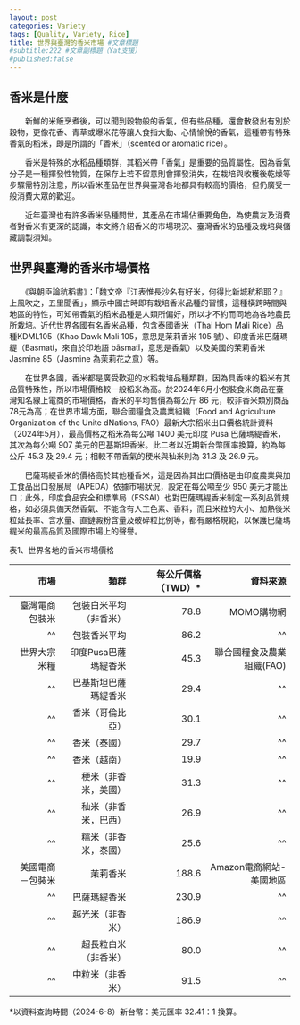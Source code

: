 ```yaml
---
layout: post
categories: Variety
tags: [Quality, Variety, Rice]
title: 世界與臺灣的香米市場 #文章標題
#subtitle:222 #文章副標題（Yat支援）
#published:false
---
```


## 香米是什麼
　　新鮮的米飯烹煮後，可以聞到穀物般的香氣，但有些品種，還會散發出有別於穀物，更像花香、青草或爆米花等讓人食指大動、心情愉悅的香氣，這種帶有特殊香氣的稻米，即是所謂的「香米」（scented or aromatic rice）。

　　香米是特殊的水稻品種類群，其稻米帶「香氣」是重要的品質屬性。因為香氣分子是一種揮發性物質，在保存上若不留意則會揮發消失，在栽培與收穫後乾燥等步驟需特別注意，所以香米產品在世界與臺灣各地都具有較高的價格，但仍廣受一般消費大眾的歡迎。

　　近年臺灣也有許多香米品種問世，其產品在市場佔重要角色，為使農友及消費者對香米有更深的認識，本文將介紹香米的市場現況、臺灣香米的品種及栽培與儲藏調製須知。

## 世界與臺灣的香米市場價格

　　《與朝臣論秔稻書》：「魏文帝『江表惟長沙名有好米，何得比新城秔稻耶？』上風吹之，五里聞香」，顯示中國古時即有栽培香米品種的習慣，這種橫跨時間與地區的特性，可知帶香氣的稻米品種是人類所偏好，所以才不約而同地為各地農民所栽培。近代世界各國有名香米品種，包含泰國香米（Thai Hom Mali Rice）品種KDML105（Khao Dawk Mali 105，意思是茉莉香米 105 號）、印度香米巴薩瑪緹（Basmati，來自於印地語 bāsmatī，意思是香氣）以及美國的茉莉香米 Jasmine 85（Jasmine 為茉莉花之意）等。

　　在世界各國，香米都是廣受歡迎的水稻栽培品種類群，因為具香味的稻米有其品質特殊性，所以市場價格較一般稻米為高。於2024年6月小包裝食米商品在臺灣知名線上電商的市場價格，香米的平均售價為每公斤 86 元，較非香米類別商品78元為高；在世界市場方面，聯合國糧食及農業組織（Food and Agriculture Organization of the Unite dNations, FAO）最新大宗稻米出口價格統計資料（2024年5月），最高價格之稻米為每公噸 1400 美元印度 Pusa 巴薩瑪緹香米，其次為每公噸 907 美元的巴基斯坦香米。此二者以近期新台幣匯率換算，約為每公斤 45.3 及 29.4 元；相較不帶香氣的稉米與秈米則為 31.3 及 26.9 元。

　　巴薩瑪緹香米的價格高於其他種香米，這是因為其出口價格是由印度農業與加工食品出口發展局（APEDA）依據市場狀況，設定在每公噸至少 950 美元才能出口；此外，印度食品安全和標準局（FSSAI）也對巴薩瑪緹香米制定一系列品質規格，如必須具備天然香氣、不能含有人工色素、香料，而且米粒的大小、加熱後米粒延長率、含水量、直鏈澱粉含量及破碎粒比例等，都有嚴格規範，以保護巴薩瑪緹米的最高品質及國際市場上的聲譽。

表1、世界各地的香米市場價格

|市場   |類群|每公斤價格（TWD）*|資料來源|
|--------------------:|----------------------:|------------------:|-------------------------:|
|臺灣電商包裝米|包裝白米平均（非香米）|78.8|MOMO購物網|
|^^|包裝香米平均|86.2|^^|
|世界大宗米糧|印度Pusa巴薩瑪緹香米|45.3|聯合國糧食及農業組織(FAO)|
|^^|巴基斯坦巴薩瑪緹香米|29.4|^^|
|^^|香米（哥倫比亞）|30.1|^^|
|^^|香米（泰國）|29.7|^^|
|^^|香米（越南）|19.9|^^|
|^^|稉米（非香米，美國）|31.3|^^|
|^^|秈米（非香米，巴西）|26.9|^^|
|^^|糯米（非香米，泰國）|25.6|^^|
|美國電商－包裝米|茉莉香米|188.6|Amazon電商網站-美國地區|
|^^|巴薩瑪緹香米|230.9|^^|
|^^|越光米（非香米）|186.9|^^|
|^^|超長粒白米（非香米）|80.0|^^|
|^^|中粒米（非香米）|91.5|^^|

*以資料查詢時間（2024-6-8）新台幣：美元匯率 32.41：1 換算。